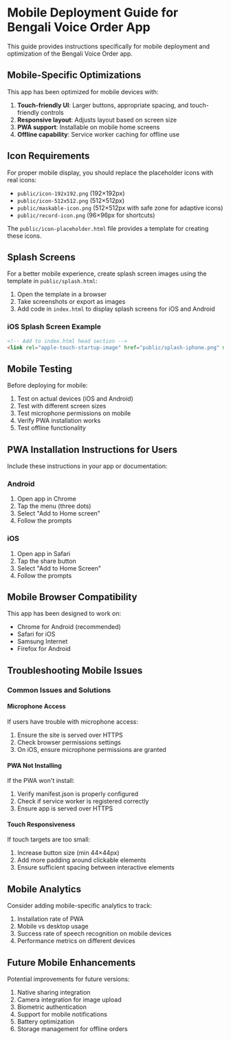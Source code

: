 # Mobile Deployment Guide for Bengali Voice Order App

This guide provides instructions specifically for mobile deployment and optimization of the Bengali Voice Order app.

## Mobile-Specific Optimizations

This app has been optimized for mobile devices with:

1. **Touch-friendly UI**: Larger buttons, appropriate spacing, and touch-friendly controls
2. **Responsive layout**: Adjusts layout based on screen size
3. **PWA support**: Installable on mobile home screens
4. **Offline capability**: Service worker caching for offline use

## Icon Requirements

For proper mobile display, you should replace the placeholder icons with real icons:

- `public/icon-192x192.png` (192×192px)
- `public/icon-512x512.png` (512×512px)
- `public/maskable-icon.png` (512×512px with safe zone for adaptive icons)
- `public/record-icon.png` (96×96px for shortcuts)

The `public/icon-placeholder.html` file provides a template for creating these icons.

## Splash Screens

For a better mobile experience, create splash screen images using the template in `public/splash.html`:

1. Open the template in a browser
2. Take screenshots or export as images
3. Add code in `index.html` to display splash screens for iOS and Android

### iOS Splash Screen Example

```html
<!-- Add to index.html head section -->
<link rel="apple-touch-startup-image" href="public/splash-iphone.png" media="(device-width: 375px) and (device-height: 812px) and (-webkit-device-pixel-ratio: 3)">
```

## Mobile Testing

Before deploying for mobile:

1. Test on actual devices (iOS and Android)
2. Test with different screen sizes
3. Test microphone permissions on mobile
4. Verify PWA installation works
5. Test offline functionality

## PWA Installation Instructions for Users

Include these instructions in your app or documentation:

### Android

1. Open app in Chrome
2. Tap the menu (three dots)
3. Select "Add to Home screen"
4. Follow the prompts

### iOS

1. Open app in Safari
2. Tap the share button
3. Select "Add to Home Screen"
4. Follow the prompts

## Mobile Browser Compatibility

This app has been designed to work on:

- Chrome for Android (recommended)
- Safari for iOS
- Samsung Internet
- Firefox for Android

## Troubleshooting Mobile Issues

### Common Issues and Solutions

#### Microphone Access

If users have trouble with microphone access:

1. Ensure the site is served over HTTPS
2. Check browser permissions settings
3. On iOS, ensure microphone permissions are granted

#### PWA Not Installing

If the PWA won't install:

1. Verify manifest.json is properly configured
2. Check if service worker is registered correctly
3. Ensure app is served over HTTPS

#### Touch Responsiveness

If touch targets are too small:

1. Increase button size (min 44×44px)
2. Add more padding around clickable elements
3. Ensure sufficient spacing between interactive elements

## Mobile Analytics

Consider adding mobile-specific analytics to track:

1. Installation rate of PWA
2. Mobile vs desktop usage
3. Success rate of speech recognition on mobile devices
4. Performance metrics on different devices

## Future Mobile Enhancements

Potential improvements for future versions:

1. Native sharing integration
2. Camera integration for image upload
3. Biometric authentication
4. Support for mobile notifications
5. Battery optimization
6. Storage management for offline orders 